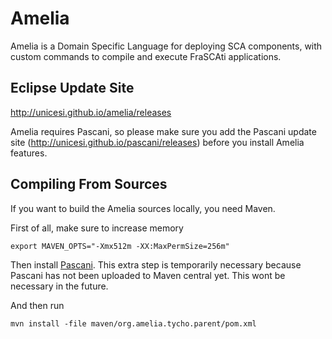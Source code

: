 # Amelia
Amelia is a Domain Specific Language for deploying SCA components, with custom commands to compile and execute FraSCAti applications.

## Eclipse Update Site

http://unicesi.github.io/amelia/releases

Amelia requires Pascani, so please make sure you add the Pascani update site (http://unicesi.github.io/pascani/releases) before you install Amelia features.

## Compiling From Sources

If you want to build the Amelia sources locally, you need Maven.

First of all, make sure to increase memory

```
export MAVEN_OPTS="-Xmx512m -XX:MaxPermSize=256m"
```

Then install [Pascani](https://github.com/unicesi/pascani). This extra step is temporarily necessary because Pascani has not been uploaded to Maven central yet. This wont be necessary in the future.

And then run

```
mvn install -file maven/org.amelia.tycho.parent/pom.xml
```
